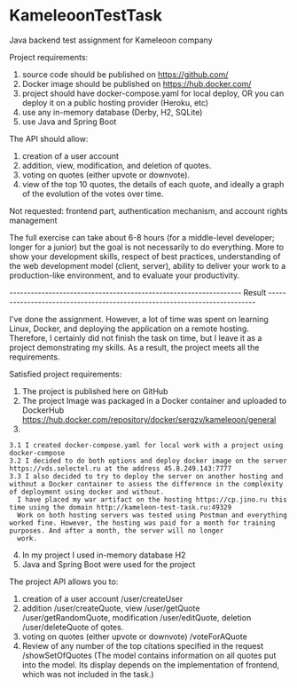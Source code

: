 # KameleoonTestTask
Java backend test assignment for Kameleoon company

Project requirements:
  1) source code should be published on https://github.com/
  2) Docker image should be published on https://hub.docker.com/
  3) project should have docker-compose.yaml for local deploy, OR you can deploy it on a public hosting provider (Heroku, etc)
  4) use any in-memory database (Derby, H2, SQLite)
  5) use Java and Spring Boot

The API should allow:
  1) creation of a user account
  2) addition, view, modification, and deletion of quotes.
  3) voting on quotes (either upvote or downvote).
  4) view of the top 10 quotes, the details of each quote, and ideally a graph of the evolution of the votes over time.
  
  Not requested: frontend part, authentication mechanism, and account rights management

The full exercise can take about 6-8 hours (for a middle-level developer; longer for a junior) but the goal is not necessarily to do everything.
More to show your development skills, respect of best practices, understanding of the web development model (client, server),
ability to deliver your work to a production-like environment, and to evaluate your productivity.

----------------------------------------------------------------- Result --------------------------------------------------------------------------

I've done the assignment. However, a lot of time was spent on learning Linux, Docker, and deploying the application on a remote hosting. 
Therefore, I certainly did not finish the task on time, but I leave it as a project demonstrating my skills.
As a result, the project meets all the requirements.

Satisfied project requirements:
  1) The project is published here on GitHub 
  2) The project Image was packaged in a Docker container and uploaded to DockerHub https://hub.docker.com/repository/docker/sergzv/kameleoon/general
  3) 
    3.1 I created docker-compose.yaml for local work with a project using docker-compose
    3.2 I decided to do both options and deploy docker image on the server https://vds.selectel.ru at the address 45.8.249.143:7777
    3.3 I also decided to try to deploy the server on another hosting and without a Docker container to assess the difference in the complexity of deployment using docker and without.
      I have placed my war artifact on the hosting https://cp.jino.ru this time using the domain http://kameleon-test-task.ru:49329
      Work on both hosting servers was tested using Postman and everything worked fine. However, the hosting was paid for a month for training purposes. And after a month, the server will no longer
      work.
  4) In my project I used in-memory database H2
  5) Java and Spring Boot were used for the project

The project API allows you to:
  1) creation of a user account /user/createUser
  2) addition /user/createQuote, view /user/getQuote /user/getRandomQuote, modification /user/editQuote, deletion /user/deleteQuote of qotes.
  3) voting on quotes (either upvote or downvote) /voteForAQuote
  4) Review of any number of the top citations specified in the request /showSetOfQuotes (The model contains information on all quotes put into the model. Its display depends on the implementation of          frontend, which was not included in the task.)

